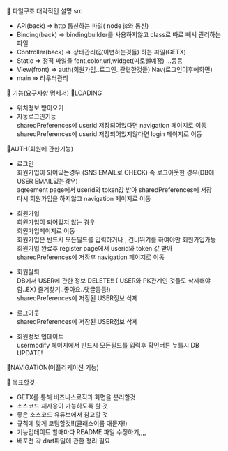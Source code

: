 🥊 파일구조 대략적인 설명
src
 - API(back) => http 통신하는 파일( node js와 통신)
 - Binding(back) => bindingbuilder를 사용하지않고 class로 따로 빼서 관리하는파일
 - Controller(back) => 상태관리(값이변하는것들) 하는 파일(GETX)
 - Static => 정적 파일들 font,color,url,widget(따로뺄예정) ...등등 
 - View(front) => auth(회원가입..로그인..관련한것들) Nav(로그인이후에화면)
 - main =>  라우터관리

🥊 기능(요구사항 명세서) 
 🧠LOADING   
   - 위치정보 받아오기   
   - 자동로그인기능   
    sharedPreferences에 userid 저장되어있다면 navigation 페이지로 이동   
    sharedPreferences에 userid 저장되어있지않다면 login 페이지로 이동    
    
 🧠AUTH(회원에 관한기능)   
   - 로그인    
    회원가입이 되어있는경우 (SNS EMAIL로 CHECK) 즉 로그아웃한 경우(DB에 USER EMAIL있는경우)   
       agreement page에서 userid와 token값 받아 sharedPreferences에 저장   
       다시 회원가입을 하지않고 navigation 페이지로 이동   
    
   - 회원가입   
    회원가입이 되어있지 않는 경우   
       회원가입페이지로 이동   
        회원가입은 반드시 모든필드를 입력하거나 , 건너뛰기를 하여야만 회원가입가능   
        회원가입 완료후 register page에서 userid와 token 값 받아 sharedPreferences에 저장후 navigation 페이지로 이동   
 
   - 회원탈퇴   
    DB에서 USER에 관한 정보 DELETE!! ( USER와 PK관계인 것들도 삭제해야함..EX) 즐겨찾기..좋아요..댓글등등!)   
      sharedPreferences에 저장된 USER정보 삭제   
   - 로그아웃   
      sharedPreferences에 저장된 USER정보 삭제   
  
   - 회원정보 업데이트   
     usermodify 페이지에서 반드시 모든필드를 입력후 확인버튼 누를시 DB UPDATE!   

  🧠NAVIGATION(어플리케이션 기능)
 
  



🥊 목표할것 

 - GETX를 통해 비즈니스로직과 화면을 분리할것 
 - 소스코드 재사용이 가능하도록 할 것
 - 좋은 소스코드 유튜브에서 참고할 것
 - 규칙에 맞게 코딩할것!!(클래스이름 대문자!)
 - 기능업데이트 할때마다 README 파일 수정하기,,,,
 - 배포전 각 dart파일에 관한 정리 필요
 
 
 
 
